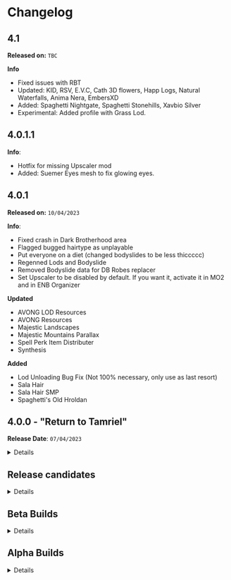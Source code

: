# Changelog

## 4.1

**Released on:** `TBC`

**Info**
- Fixed issues with RBT
- Updated: KID, RSV, E.V.C, Cath 3D flowers, Happ Logs, Natural Waterfalls, Anima Nera, EmbersXD
- Added: Spaghetti Nightgate, Spaghetti Stonehills, Xavbio Silver
- Experimental: Added profile with Grass Lod.

## 4.0.1.1

**Info**:
- Hotfix for missing Upscaler mod
- Added: Suemer Eyes mesh to fix glowing eyes.

## 4.0.1

**Released on:** `10/04/2023`

**Info**:
- Fixed crash in Dark Brotherhood area
- Flagged bugged hairtype as unplayable
- Put everyone on a diet (changed bodyslides to be less thiccccc)
- Regenned Lods and Bodyslide
- Removed Bodyslide data for DB Robes replacer
- Set Upscaler to be disabled by default. If you want it, activate it in MO2 and in ENB Organizer

**Updated**
- AVONG LOD Resources
- AVONG Resources
- Majestic Landscapes
- Majestic Mountains Parallax
- Spell Perk Item Distributer
- Synthesis

**Added**
- Lod Unloading Bug Fix (Not 100% necessary, only use as last resort)
- Sala Hair
- Sala Hair SMP
- Spaghetti's Old Hroldan

## 4.0.0 - "Return to Tamriel"

**Release Date**: `07/04/2023`

<Details>

**Changes from Release Candidate 11**
- Fixed issues with Mushrooms (Thanks ABA)
- Fixed issues with Cathedral Thislte (Thanks ABA)
- Relandscaped around Largashbur and Helgen to fix landscape tiling issues.
- Regenned all Lod files

**Updated**
- Book Covers Skyrim
- Faster HDT
- Project ja-Kha'jay 
 
**Added**
- Esbern Voice Consistency Fix
- Mushroom 2k
 
**Removed**
- Tardis Mushrooms 
 
 </Details>

## Release candidates

<details>

### RC 12

**Changes from RC 11** 
- Fixed issues with MipMaps on Xavbio armor retextures (Credit to Aljo and Bingus for the fix)
- Fixed issues with Majestic Landscapes and Mountains (Credit to T4, RA2 & AgentW)
- Updated mods which required
- Regenned all Lod files


**Updated**
- Better Balanced Backpacks
- Gloomy Creation Club Backpacks
- Magic Levelling Fix 
- Majestic Landscapes
- Majestic Mountains
- Markarth Lod Unlock 
- Project ja-Kha'jay 
- Vampires have claws
 
**Added**
- dunFolgunthurBossBattle Script Fix
- QUI
- Word Wall trigger Fix 
 
**Removed**
- Stay on System Page NG 
 
### RC 11 
 
**Changes from Release Candidate 10**
- Fixed snow shaders issues
- Fixed borked meshes in the rift
- Fixed borked blackreach ceiling
- Updated mods which required
- Regenned all Lod files

**Updated**
- Natural Waterfalls
- Real Dwemer Pipes  
- Spring Sneak Movement
- Synthesis 
- USMP
 
**Added**
- Better Dynamic Snow V2 
- Kanj's Atronachs 
- Lux Illustrious Whiterun Mesh Patch
- Vampires have claws
 
**Removed**
- Shaders of Snow 
 
### RC 10
**Changes from Release Candidate 9**
- Enabled Complex parallax to take advantage of new landscape and mountain textures
- Regenned all genned files

**Added**
- Majestic Mountains Parallax
- Majestic Landscapes
- Xavbio's Nordic Carved Armor
 
**Removed**
- ERM Mountains
- Fluffy Snow
- Nordic Shores 
- Resurgence Nordic
- Septentrional Landscapes
 
### RC 9
**Changes from Release Candidate 8**
- Fixed road alpha issue near Solitude
- Regenned all genned files 
 
**Updated**
- Cathedral 3D Mountain Flowers BOS
- Conditional Expressions
- DynDOLOD, DynDOLOD Resources
- DynDOLOD DLL NG
- Faster HDT-SMP
- Happy Little Trees DynDOLOD Addon
- Iconic Statues
- Natural Waterfalls
- Project ja-Kha'jay
- Racial Skin Varience
- Resurgence Artifacts
- Tanrielic Distribution.

**Added**
- Mihail's Cow
- Sleek Wolf Armor
- Xavbio's Wolf armor and Weapons.
 
**Removed**
- Rally's Shaggy Cows 

 
### RC 8
**Info**:
- Fixed mesh issues with Weapons.
- Added: Another KS Hairdos Replacer, KS Hair SMP, SC KS Hairdos Retextured, Spaghetti's Shors Stone
- Removed: Kala's Eyes.

### RC 7
**Info**:
- Switched up character visuals to provide greater consistency and fidelity.
- Regenned Bodyslide.
- Added: BNP Eyes, BNP Female, BNP Male, BNP Teeth, HIMBO, HIMBO Imperial Retexture Refit, Racial Skin Varience - SPID, Resurgence HIMBO Refits.
- Removed: Eyes of Beauty, Mature Skin, SC Mature Skin Specs, Tempered Skins Male

### RC 6
**Info**
- Finally fixed issues with Ice (Thanks Lala for reporting)
- Fixed Godrays (Thanks Lala for reporting)
- Reverted Wolves to earlier versions to improve consistency.

*Updated*
- ENBSeries
- Natural Waterfalls
- Xavbio's Imperial Armor Retexture
- Xavbio's Steel Armor Retexture

### RC 5

**Info**
- Fixed issues with ice in Steepfall Burrow
- Fixed low res beds.
- Fixed Godrays.
- Regenned lods

*Updated*
- Advanced Notification Log
- Patched for W4ENB - LUX - AIF
- Spaghetti's Cities AIO

*Added*
- Glacier Lod Meshes
- Glacierslab
- SC Glacierslab
- Xavbio Glass Armor retex

*Removed*
- IMR
- Resurgence Glass
- Skyrim Remastered Ice

### RC 4

**Info**
- Adjusted Load order to fix some ENB issues.
- Further adjusted size of some mods to improve performance in areas.
- Further tweaks to ini's
- Reverted to mods in RC 1 due to better overall look.

*Updated*
- Spaghetti's Cities AIO
- Tamrielic Distribution

*Added*
 - Natural Waterfalls
 - Illustrious Whiterun

*Removed*
- Cathedral Water
- ELE
- FYX mods (too many to list)
- MLOS
- More Wooden Bridges
- SkyVRaan Water Patcher
- WaterMod
- Water In Wells

### RC 3

**Info**:
- Reworked water and waterfalls to provide greater consistency and performance.
- Reworked lighting to improve performance and achieve more consistency.
- Regenerated output files.

**Download Changes**:

*Added*
- Cathedral Water
- ELE
- MLOS
- More Wooden Bridges
- Natural Waterfalls
- SkyVRaan Water Patcher
- WaterMod

*Removed*
 - Lux
 - Lux Via
 - Lux Orbis
 - Water For ENB

### RC 2

**Info**:
- Adjusted ini files with help of DestinySlayer (Huge thanks to you!)
- Removed Doahnique's carts & Skyland Night sky due to issues.

### RC 1

**Info**:
- Adjusted resolution of certain files to improve performance w/ no cost to visual quality.
- Adjusted ini's to correspond to change in weather/enb.
- Changed ENB light version to better match E.V.C & imrpove stability/performance.
- Fixed issue with dual sheath meshes
- Fixed mesh issues with Lux
- Fixed performance issues with landscape textures

**Download Changes**:

*Removed*
- Ebony ENB
- EVLAS
- Resuregence Elven
- Ruvaak Dahmaan ENB
- Skyland Landscapes

*Added*
- Elven Armors and Weapons Retexture
- E.V.C ENB
- Northern Shores
- Septentrional Landscapes
- Solas Weathers
- Spaghetti's Towns - Karthwasaten
- Rum Induced Mountains

</details>

## Beta Builds

<details>

### Beta 3

**Info**:
- Fixed issue with potion models in the UI.
- Removed Northern Roads.
- Added Blended Roads + WineDave's remesh & retexture.
- Repatched where necessary.
- Regenned lods.

### Beta 2

**Info**:
- Swapped to steam based stock game installation.
- Swapped base game files for steam versions.
- Removed Root Builder.

### Beta 1

**Info**:
- Further tweaked ini files to improve performance
- Regenerated Lods using "The Animonculory Settings" to improve performance.
- Tweaked ENB's to fit into vision a bit better.

</details>
 
## Alpha Builds

<details>

### Alpha 2

**Info**:
- Swapped tree model to hopefully improve performance.
- Swapped grass mod due to weirdness with ENB grass.
- Added OSD for Display Tweaks to monitor performance better.
- Updated Ice Meshes, COCKS Dear Diary patch 
- Regenned lods.
- Ruvaak Dahmaan enabled by default.

### Alpha 1

**Info**:
- Major rebuild of entire list utilising new techniques.
- Split profiles removed in favour of singular GOG section
- Reworked **EVERY** area of graphics to improve fidelity
- Removed Reshade
- Added ENB + Requirements
- Regenned all output files.

**Graphical Changes**:
- Removed complex parallax for now
- Switched to full LUX suite
- Removed Blended Roads
- Added Northern Roads + the metric tonne of patches
- Added Spaghetti Cities and Towns
- Removed Cathedral Armory
- Fixed bodyslide data on meshes
- Switched to using Vanilla weathers
- ENB is now enabled by default.

</details>
